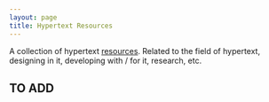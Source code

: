 ```yaml
---
layout: page
title: Hypertext Resources
---
```


A collection of hypertext [resources](..). Related to the field of hypertext, designing in it, developing with / for it, research, etc.

## TO ADD